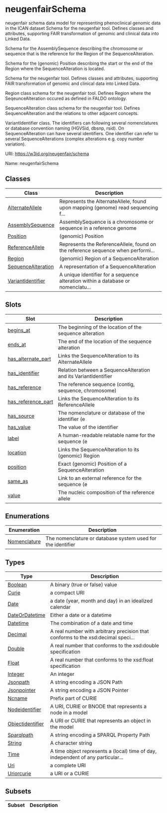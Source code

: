 # neugenfairSchema

neugenfair schema data model for representing phenoclinical genomic data in the ICAN dataset
Schema for the neugenfair tool. Defines classes and attributes, supporting FAIR transformation of genomic and clinical data into Linked Data.

Schema for the AssemblySequence describing the chromosome or sequence that is the reference for the Region of the SequenceAlteration.

Schema for the (genomic) Position describing the start or the end of the Region where the SequenceAlteration is located.

Schema for the neugenfair tool. Defines classes and attributes, supporting FAIR transformation of genomic and clinical data into Linked Data.

Region class schema for the neugenfair tool. Defines Region where the SeqeunceAlteration occured as defined in FALDO ontology.

SequenceAlteration class schema for the neugenfair tool. Defines SequenceAlteration and the relations to other adjacent concepts.

VariantIdentifier class. The identifiers can following several nomenclatures or database convention naming (HGVSid, dbsnp, rsid). On SequenceAlteration can have several identifiers. One identifier can refer to several SequenceAlterations (complex alterations e.g. copy number variation).


URI: https://w3id.org/neugenfair/schema

Name: neugenfairSchema



## Classes

| Class | Description |
| --- | --- |
| [AlternateAllele](AlternateAllele.md) | Represents the AlternateAllele, found upon mapping (genome) read sequencing f... |
| [AssemblySequence](AssemblySequence.md) | AssemblySequence is a chromosome or sequence in a reference genome |
| [Position](Position.md) | (genomic) Position |
| [ReferenceAllele](ReferenceAllele.md) | Represents the ReferenceAllele, found on the reference sequence when performi... |
| [Region](Region.md) | (genomic) Region of a SequenceAlteration |
| [SequenceAlteration](SequenceAlteration.md) | A representation of a SequenceAlteration |
| [VariantIdentifier](VariantIdentifier.md) | A unique identifier for a sequence alteration within a database or nomenclatu... |



## Slots

| Slot | Description |
| --- | --- |
| [begins_at](begins_at.md) | The beginning of the location of the sequence alteration |
| [ends_at](ends_at.md) | The end of the location of the sequence alteration |
| [has_alternate_part](has_alternate_part.md) | Links the SequenceAlteration to its AlternateAllele |
| [has_identifier](has_identifier.md) | Relation between a SequenceAlteration and its VariantIdentifier |
| [has_reference](has_reference.md) | The reference sequence (contig, sequence, chromosome) |
| [has_reference_part](has_reference_part.md) | Links the SequenceAlteration to its ReferenceAllele |
| [has_source](has_source.md) | The nomenclature or database of the identifier (e |
| [has_value](has_value.md) | The value of the identifier |
| [label](label.md) | A human-readable relatable name for the sequence (e |
| [location](location.md) | Links the SequenceAlteration to its (genomic) Region |
| [position](position.md) | Exact (genomic) Position of a SequenceAlteration |
| [same_as](same_as.md) | Link to an external reference for the sequence (e |
| [value](value.md) | The nucleic composition of the reference allele |


## Enumerations

| Enumeration | Description |
| --- | --- |
| [Nomenclature](Nomenclature.md) | The nomenclature or database system used for the identifier |


## Types

| Type | Description |
| --- | --- |
| [Boolean](Boolean.md) | A binary (true or false) value |
| [Curie](Curie.md) | a compact URI |
| [Date](Date.md) | a date (year, month and day) in an idealized calendar |
| [DateOrDatetime](DateOrDatetime.md) | Either a date or a datetime |
| [Datetime](Datetime.md) | The combination of a date and time |
| [Decimal](Decimal.md) | A real number with arbitrary precision that conforms to the xsd:decimal speci... |
| [Double](Double.md) | A real number that conforms to the xsd:double specification |
| [Float](Float.md) | A real number that conforms to the xsd:float specification |
| [Integer](Integer.md) | An integer |
| [Jsonpath](Jsonpath.md) | A string encoding a JSON Path |
| [Jsonpointer](Jsonpointer.md) | A string encoding a JSON Pointer |
| [Ncname](Ncname.md) | Prefix part of CURIE |
| [Nodeidentifier](Nodeidentifier.md) | A URI, CURIE or BNODE that represents a node in a model |
| [Objectidentifier](Objectidentifier.md) | A URI or CURIE that represents an object in the model |
| [Sparqlpath](Sparqlpath.md) | A string encoding a SPARQL Property Path |
| [String](String.md) | A character string |
| [Time](Time.md) | A time object represents a (local) time of day, independent of any particular... |
| [Uri](Uri.md) | a complete URI |
| [Uriorcurie](Uriorcurie.md) | a URI or a CURIE |


## Subsets

| Subset | Description |
| --- | --- |
